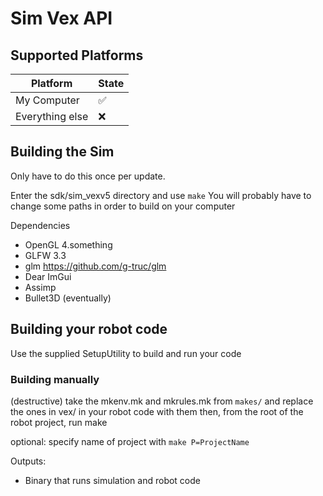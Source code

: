 # Sim Vex API

## Supported Platforms

| Platform        | State | 
|-----------------|-------|
| My Computer     |  ✅   | 
| Everything else |  ❌   |

## Building the Sim
Only have to do this once per update.

Enter the sdk/sim_vexv5 directory and use `make`
You will probably have to change some paths in order to build on your computer

Dependencies
- OpenGL 4.something
- GLFW 3.3
- glm https://github.com/g-truc/glm
- Dear ImGui
- Assimp
- Bullet3D (eventually)

## Building your robot code

Use the supplied SetupUtility to build and run your code

### Building manually
(destructive)
take the mkenv.mk and mkrules.mk from `makes/` and replace the ones in vex/ in your robot code with them
then, from the root of the robot project, run make

optional:
specify name of project with `make P=ProjectName`

Outputs:
- Binary that runs simulation and robot code
